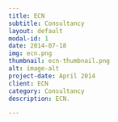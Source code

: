 ```yaml
---
title: ECN
subtitle: Consultancy
layout: default
modal-id: 1
date: 2014-07-18
img: ecn.png
thumbnail: ecn-thumbnail.png
alt: image-alt
project-date: April 2014
client: ECN
category: Consultancy
description: ECN.

---
```

